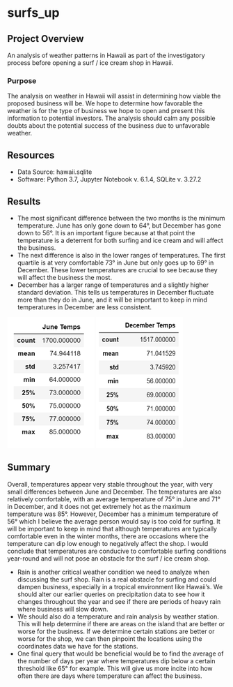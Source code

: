 # surfs_up
## Project Overview
An analysis of weather patterns in Hawaii as part of the investigatory process before opening a surf / ice cream shop in Hawaii.
### Purpose
The analysis on weather in Hawaii will assist in determining how viable the proposed business will be.  We hope to determine how favorable the weather is for the type of business we hope to open and present this information to potential investors.  The analysis should calm any possible doubts about the potential success of the business due to unfavorable weather.
## Resources
-	Data Source: hawaii.sqlite
-	Software: Python 3.7, Jupyter Notebook v. 6.1.4, SQLite v. 3.27.2
## Results
- The most significant difference between the two months is the minimum temperature.  June has only gone down to 64°, but December has gone down to 56°.  It is an important figure because at that point the temperature is a deterrent for both surfing and ice cream and will affect the business.
- The next difference is also in the lower ranges of temperatures.  The first quartile is at very comfortable 73° in June but only goes up to 69° in December.  These lower temperatures are crucial to see because they will affect the business the most.  
- December has a larger range of temperatures and a slightly higher standard deviation.  This tells us temperatures in December fluctuate more than they do in June, and it will be important to keep in mind temperatures in December are less consistent.

<img src="Summary_statistics/June_temps.PNG" width="200" height="300"/>  <img src="Summary_statistics/December_temps.PNG" width="200" height="300"/>

   

## Summary
Overall, temperatures appear very stable throughout the year, with very small differences between June and December.  The temperatures are also relatively comfortable, with an average temperature of 75° in June and 71° in December, and it does not get extremely hot as the maximum temperature was 85°.  However, December has a minimum temperature of 56° which I believe the average person would say is too cold for surfing.  It will be important to keep in mind that although temperatures are typically comfortable even in the winter months, there are occasions where the temperature can dip low enough to negatively affect the shop.  I would conclude that temperatures are conducive to comfortable surfing conditions year-round and will not pose an obstacle for the surf / ice cream shop. 
- Rain is another critical weather condition we need to analyze when discussing the surf shop.  Rain is a real obstacle for surfing and could dampen business, especially in a tropical environment like Hawaii’s.  We should alter our earlier queries on precipitation data to see how it changes throughout the year and see if there are periods of heavy rain where business will slow down.
- We should also do a temperature and rain analysis by weather station.  This will help determine if there are areas on the island that are better or worse for the business.  If we determine certain stations are better or worse for the shop, we can then pinpoint the locations using the coordinates data we have for the stations.
- One final query that would be beneficial would be to find the average of the number of days per year where temperatures dip below a certain threshold like 65° for example.  This will give us more incite into how often there are days where temperature can affect the business. 
